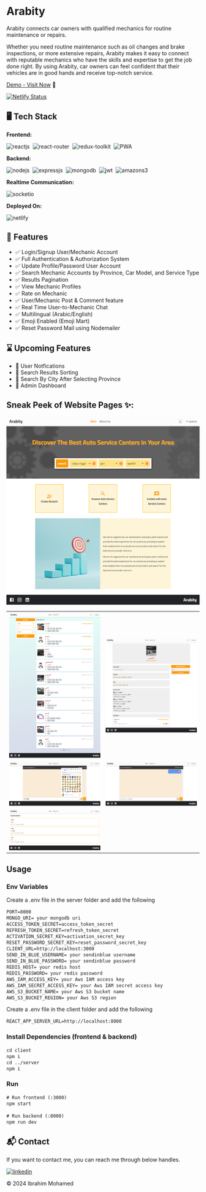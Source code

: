 # Arabity

Arabity connects car owners with qualified mechanics for routine maintenance or
repairs.

Whether you need routine maintenance such as oil changes and brake inspections,
or more extensive repairs, Arabity makes it easy to connect with reputable
mechanics who have the skills and expertise to get the job done right. By using
Arabity, car owners can feel confident that their vehicles are in good hands and
receive top-notch service.

[Demo - Visit Now](https://arabity-fzmr.onrender.com) 🚀

[![Netlify Status](https://api.netlify.com/api/v1/badges/0e7c6d6c-af6c-4f72-a68d-7413e95dd772/deploy-status)](https://app.netlify.com/sites/arabity/deploys)

## 🖥️ Tech Stack

**Frontend:**

![reactjs](https://img.shields.io/badge/React-20232A?style=for-the-badge&logo=react&logoColor=61DAFB)&nbsp;
![react-router](https://img.shields.io/badge/React_Router-CA4245?style=for-the-badge&logo=react-router&logoColor=white)&nbsp;
![redux-toolkit](https://img.shields.io/badge/Redux-593D88?style=for-the-badge&logo=redux&logoColor=white)&nbsp;
![PWA](https://img.shields.io/badge/pwa-570fc2?style=for-the-badge&logo=PWA&logoColor=white)&nbsp;

**Backend:**

![nodejs](https://img.shields.io/badge/Node.js-43853D?style=for-the-badge&logo=node.js&logoColor=white)&nbsp;
![expressjs](https://img.shields.io/badge/Express.js-000000?style=for-the-badge&logo=express&logoColor=white)&nbsp;
![mongodb](https://img.shields.io/badge/MongoDB-4EA94B?style=for-the-badge&logo=mongodb&logoColor=white)&nbsp;
![jwt](https://img.shields.io/badge/JWT-000000?style=for-the-badge&logo=JSON%20web%20tokens&logoColor=white)&nbsp;
![amazons3](https://img.shields.io/badge/Amazon%20S3-569a31?style=for-the-badge&logo=amazons3&logoColor=white)&nbsp;

**Realtime Communication:**

![socketio](https://img.shields.io/badge/Socket.io-010101?&style=for-the-badge&logo=Socket.io&logoColor=white)

**Deployed On:**

![netlify](https://img.shields.io/badge/netlify-32e6e2?style=for-the-badge&logo=netlify&logoColor=white)

## 🚀 Features

- ✅ Login/Signup User/Mechanic Account
- ✅ Full Authentication & Authorization System
- ✅ Update Profile/Password User Account
- ✅ Search Mechanic Accounts by Province, Car Model, and Service Type
- ✅ Results Pagination
- ✅ View Mechanic Profiles
- ✅ Rate on Mechanic
- ✅ User/Mechanic Post & Comment feature
- ✅ Real Time User-to-Mechanic Chat
- ✅ Multilingual (Arabic/English)
- ✅ Emoji Enabled (Emoji Mart)
- ✅ Reset Password Mail using Nodemailer

## ⌛ Upcoming Features

- 🚧 User Notfications
- 🚧 Search Results Sorting
- 🚧 Search By City After Selecting Province
- 🚧 Admin Dashboard

## Sneak Peek of Website Pages ✨:

![home](images/img-1.png)

<table>
  <tr>
    <td><img src="images/img-2.png" alt="mockup" /></td>
    <td><img src="images/img-3.png" alt="mockups" /></td>
  </tr>
  <tr>
    <td><img src="images/img-4.png" alt="mockup" /></td>
    <td><img src="images/img-5.png" alt="mockups" /></td>
  </tr>
  <tr>
    <td><img src="images/img-6.png" alt="mockups" /></td>
  </tr>
</table>

## Usage

### Env Variables

Create a .env file in the server folder and add the following

```
PORT=8000
MONGO_URI= your mongodb uri
ACCESS_TOKEN_SECRET=access_token_secret
REFRESH_TOKEN_SECRET=refresh_token_secret
ACTIVATION_SECRET_KEY=activation_secret_key
RESET_PASSWORD_SECRET_KEY=reset_password_secret_key
CLIENT_URL=http://localhost:3000
SEND_IN_BLUE_USERNAME= your sendinblue username
SEND_IN_BLUE_PASSWORD= your sendinblue password
REDIS_HOST= your redis host
REDIS_PASSWORD= your redis password
AWS_IAM_ACCESS_KEY= your Aws IAM access key
AWS_IAM_SECRET_ACCESS_KEY= your Aws IAM secret access key
AWS_S3_BUCKET_NAME= your Aws S3 bucket name
AWS_S3_BUCKET_REGION= your Aws S3 region
```

Create a .env file in the client folder and add the following

```
REACT_APP_SERVER_URL=http://localhost:8000
```

### Install Dependencies (frontend & backend)

```
cd client
npm i
cd ../server
npm i
```

### Run

```
# Run frontend (:3000)
npm start

# Run backend (:8000)
npm run dev
```

## 📬 Contact

If you want to contact me, you can reach me through below handles.

[![linkedin](https://img.shields.io/badge/LinkedIn-0077B5?style=for-the-badge&logo=linkedin&logoColor=white)](https://www.linkedin.com/in/ibrahim-embaby)

© 2024 Ibrahim Mohamed
